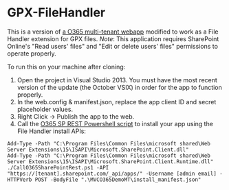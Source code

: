 GPX-FileHandler
===============
This is a version of [a O365 multi-tenant webapp](https://github.com/OfficeDev/O365-WebApp-MultiTenant) modified to work as a File Handler extension for GPX files.
*Note*: This application requires SharePoint Online's "Read users' files" and "Edit or delete users' files" permissions to operate properly.

To run this on your machine after cloning:

1. Open the project in Visual Studio 2013. You must have the most recent version of the update (the October VSIX) in order for the app to function properly.
2. In the web.config & manifest.json, replace the app client ID and secret placeholder values.
3. Right Click -> Publish the app to the web.
4. Call the [O365 SP REST Powershell script](https://github.com/OfficeDev/call-spo-rest) to install your app using the File Handler install APIs:

```
Add-Type -Path "C:\Program Files\Common Files\microsoft shared\Web Server Extensions\15\ISAPI\Microsoft.SharePoint.Client.dll" 
Add-Type -Path "C:\Program Files\Common Files\microsoft shared\Web Server Extensions\15\ISAPI\Microsoft.SharePoint.Client.Runtime.dll"
./CallO365SharePointRest.ps1 -API "https://[tenant].sharepoint.com/_api/apps/" -Username [admin email] -HTTPVerb POST -BodyFile ".\MVCO365DemoMT\install_manifest.json" 
```


